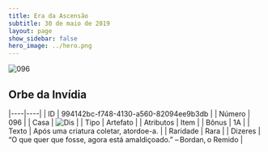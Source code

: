 ```yaml
---
title: Era da Ascensão
subtitle: 30 de maio de 2019
layout: page
show_sidebar: false
hero_image: ../hero.png
---
```


![096](https://cdn.keyforgegame.com/media/card_front/pt/435_096_CPVJV2XPX5W6_pt.png)

## Orbe da Invídia

|----|----|
| ID | 994142bc-f748-4130-a560-82094ee9b3db |
| Número | 096 |
| Casa | ![Dis](https://archonarcana.com/images/thumb/e/e8/Dis.png/22px-Dis.png "Dis") |
| Tipo | Artefato |
| Atributos | Item |
| Bônus | 1A |
| Texto | Após uma criatura coletar, atordoe-a. |
| Raridade | Rara |
| Dizeres | “O que quer que fosse, agora está amaldiçoado.” – Bordan, o Remido |
